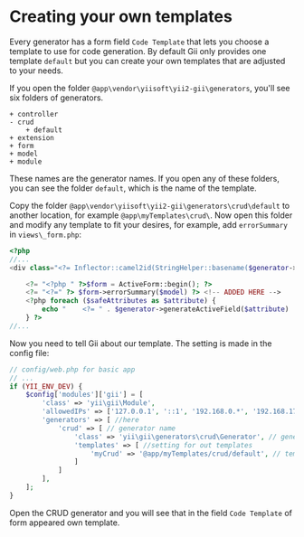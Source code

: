 Creating your own templates
===========================

Every generator has a form field `Code Template` that lets you choose a template to use for code generation.
By default Gii only provides one template `default` but you can create your own templates that are adjusted to your needs.

If you open the folder `@app\vendor\yiisoft\yii2-gii\generators`, you'll see six folders of generators.

```
+ controller
- crud
    + default
+ extension
+ form
+ model
+ module
```

These names are the generator names. If you open any of these folders, you can see the folder `default`, which is the name of the template.

Copy the folder `@app\vendor\yiisoft\yii2-gii\generators\crud\default` to another location, for example `@app\myTemplates\crud\`.
Now open this folder and modify any template to fit your desires, for example, add `errorSummary` in `views\_form.php`:

```php
<?php
//...
<div class="<?= Inflector::camel2id(StringHelper::basename($generator->modelClass)) ?>-form">

    <?= "<?php " ?>$form = ActiveForm::begin(); ?>
    <?= "<?=" ?> $form->errorSummary($model) ?> <!-- ADDED HERE -->
    <?php foreach ($safeAttributes as $attribute) {
        echo "    <?= " . $generator->generateActiveField($attribute) . " ?>\n\n";
    } ?>
//...
```

Now you need to tell Gii about our template. The setting is made in the config file:

```php
// config/web.php for basic app
// ...
if (YII_ENV_DEV) {    
    $config['modules']['gii'] = [
        'class' => 'yii\gii\Module',      
        'allowedIPs' => ['127.0.0.1', '::1', '192.168.0.*', '192.168.178.20'],  
        'generators' => [ //here
            'crud' => [ // generator name
                'class' => 'yii\gii\generators\crud\Generator', // generator class
                'templates' => [ //setting for out templates
                    'myCrud' => '@app/myTemplates/crud/default', // template name => path to template
                ]
            ]
        ],
    ];
}
```
Open the CRUD generator and you will see that in the field `Code Template` of form appeared own template.
